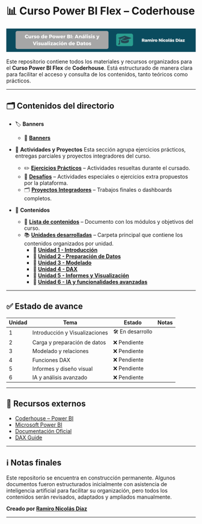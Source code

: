 # 📊 Curso Power BI Flex – Coderhouse

![Banner Principal](./Banners/Banner_principal.png)

Este repositorio contiene todos los materiales y recursos organizados para el **Curso Power BI Flex** de **Coderhouse**. Está estructurado de manera clara para facilitar el acceso y consulta de los contenidos, tanto teóricos como prácticos.

---

## **🗂 Contenidos del directorio**

- 🏷️ **Banners**
  
  - 📁 **[Banners](./Banners)**

- 📝 **Actividades y Proyectos**
  Esta sección agrupa ejercicios prácticos, entregas parciales y proyectos integradores del curso.
  
  - ✏️ **[Ejercicios Prácticos](./Ejercicios)** – Actividades resueltas durante el cursado.
  - 🧪 **[Desafíos](./Desafíos)** – Actividades especiales o ejercicios extra propuestos por la plataforma.
  - 🗂️ **[Proyectos Integradores](./Proyectos)** – Trabajos finales o dashboards completos.

- 📄 **Contenidos**
  
  - 🧭 **[Lista de contenidos](./Lista_de_contenidos/Lista_de_contenidos.md)** – Documento con los módulos y objetivos del curso.
  - 📚 **[Unidades desarrolladas](./Unidades)** – Carpeta principal que contiene los contenidos organizados por unidad.
    - 📘 **[Unidad 1 - Introducción](./Unidades/Unidad_1)**
    - 📘 **[Unidad 2 - Preparación de Datos](./Unidades/Unidad_2)**
    - 📘 **[Unidad 3 - Modelado](./Unidades/Unidad_3)**
    - 📘 **[Unidad 4 - DAX](./Unidades/Unidad_4)**
    - 📘 **[Unidad 5 - Informes y Visualización](./Unidades/Unidad_5)**
    - 📘 **[Unidad 6 - IA y funcionalidades avanzadas](./Unidades/Unidad_6)**

---

## ✅ Estado de avance

| Unidad | Tema                           | Estado            | Notas |
| ------ | ------------------------------ | ----------------- | ----- |
| 1      | Introducción y Visualizaciones | 🛠️ En desarrollo |       |
| 2      | Carga y preparación de datos   | ❌ Pendiente       |       |
| 3      | Modelado y relaciones          | ❌ Pendiente       |       |
| 4      | Funciones DAX                  | ❌ Pendiente       |       |
| 5      | Informes y diseño visual       | ❌ Pendiente       |       |
| 6      | IA y análisis avanzado         | ❌ Pendiente       |       |

---

## 🔗 Recursos externos

- [Coderhouse – Power BI](https://www.coderhouse.com/ar/online/data-analytics/data-analytics)
- [Microsoft Power BI](https://powerbi.microsoft.com/es-es/)
- [Documentación Oficial](https://learn.microsoft.com/es-es/power-bi/)
- [DAX Guide](https://dax.guide/)

---

## ℹ️ Notas finales

Este repositorio se encuentra en construcción permanente. Algunos documentos fueron estructurados inicialmente con asistencia de inteligencia artificial para facilitar su organización, pero todos los contenidos serán revisados, adaptados y ampliados manualmente.

**Creado por [Ramiro Nicolás Díaz](https://github.com/Ramzlas)**

---
